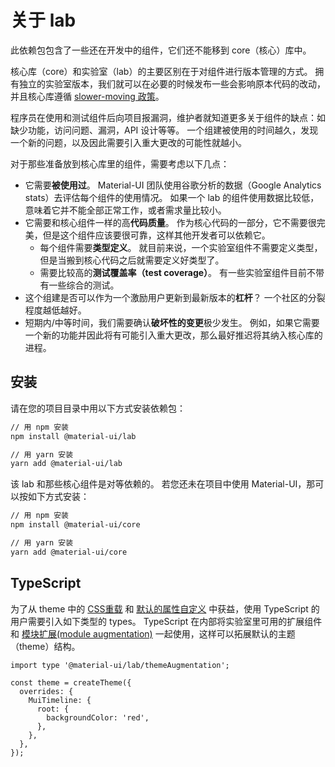 # 关于 lab

<p class="description">此依赖包包含了一些还在开发中的组件，它们还不能移到 core（核心）库中。</p>

核心库（core）和实验室（lab）的主要区别在于对组件进行版本管理的方式。 拥有独立的实验室版本，我们就可以在必要的时候发布一些会影响原本代码的改动，并且核心库遵循 [slower-moving 政策](https://material-ui.com/versions/#release-frequency)。

程序员在使用和测试组件后向项目报漏洞，维护者就知道更多关于组件的缺点：如缺少功能，访问问题、漏洞，API 设计等等。 一个组建被使用的时间越久，发现一个新的问题，以及因此需要引入重大更改的可能性就越小。

对于那些准备放到核心库里的组件，需要考虑以下几点：

* 它需要**被使用过**。 Material-UI 团队使用谷歌分析的数据（Google Analytics stats）去评估每个组件的使用情况。 如果一个 lab 的组件使用数据比较低，意味着它并不能全部正常工作，或者需求量比较小。
* 它需要和核心组件一样的高**代码质量**。 作为核心代码的一部分，它不需要很完美，但是这个组件应该要很可靠，这样其他开发者可以依赖它。 
    * 每个组件需要**类型定义**。 就目前来说，一个实验室组件不需要定义类型，但是当搬到核心代码之后就需要定义好类型了。
    * 需要比较高的**测试覆盖率（test coverage）**。 有一些实验室组件目前不带有一些综合的测试。
* 这个组建是否可以作为一个激励用户更新到最新版本的**杠杆**？ 一个社区的分裂程度越低越好。
* 短期内/中等时间，我们需要确认**破坏性的变更**极少发生。 例如，如果它需要一个新的功能并因此将有可能引入重大更改，那么最好推迟将其纳入核心库的进程。

## 安装

请在您的项目目录中用以下方式安装依赖包：

```sh
// 用 npm 安装
npm install @material-ui/lab

// 用 yarn 安装
yarn add @material-ui/lab
```

该 lab 和那些核心组件是对等依赖的。 若您还未在项目中使用 Material-UI，那可以按如下方式安装：

```sh
// 用 npm 安装
npm install @material-ui/core

// 用 yarn 安装
yarn add @material-ui/core
```

## TypeScript

为了从 theme 中的 [CSS重载](/customization/globals/#css) 和 [默认的属性自定义](/customization/globals/#default-props) 中获益，使用 TypeScript 的用户需要引入如下类型的 types。 TypeScript 在内部将实验室里可用的扩展组件和 [模块扩展(module augmentation)](/guides/typescript/#customization-of-theme) 一起使用，这样可以拓展默认的主题（theme）结构。

```tsx
import type '@material-ui/lab/themeAugmentation';

const theme = createTheme({
  overrides: {
    MuiTimeline: {
      root: {
        backgroundColor: 'red',
      },
    },
  },
});
```
